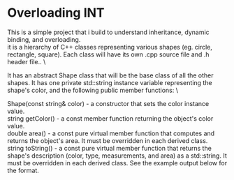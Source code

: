 # Overloading INT

This is a simple project that i build to understand inheritance, dynamic binding, and overloading. \
it is a hierarchy of C++ classes representing various shapes (eg. circle, rectangle, square). Each class will have its own .cpp source file and .h header file.. \

It has an abstract Shape class that will be the base class of all the other shapes. It has one private std::string instance variable representing the shape's color, and the following public member functions: \

Shape(const string& color) - a constructor that sets the color instance value. \
string getColor() - a const member function returning the object's color value. \
double area() - a const pure virtual member function that computes and returns the object's area. It must be overridden in each derived class. \
string toString() - a const pure virtual member function that returns the shape's description (color, type, measurements, and area) as a std::string. It must be overridden in each derived class. See the example output below for the format.
